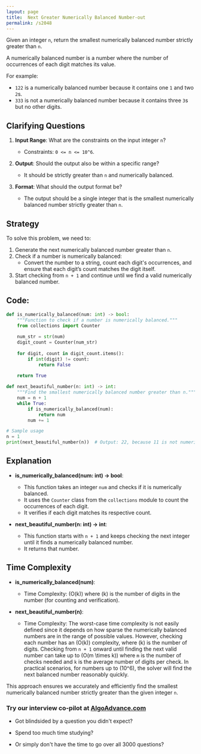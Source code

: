 ```yaml
---
layout: page
title:  Next Greater Numerically Balanced Number-out
permalink: /s2048
---
```

Given an integer `n`, return the smallest numerically balanced number strictly greater than `n`.

A numerically balanced number is a number where the number of occurrences of each digit matches its value.

For example:
- `122` is a numerically balanced number because it contains one `1` and two `2`s.
- `333` is not a numerically balanced number because it contains three `3`s but no other digits.

## Clarifying Questions
1. **Input Range**: What are the constraints on the input integer `n`?
   - Constraints: `0 <= n <= 10^6`.

2. **Output**: Should the output also be within a specific range?
   - It should be strictly greater than `n` and numerically balanced.

3. **Format**: What should the output format be?
   - The output should be a single integer that is the smallest numerically balanced number strictly greater than `n`.

## Strategy
To solve this problem, we need to:
1. Generate the next numerically balanced number greater than `n`.
2. Check if a number is numerically balanced:
   - Convert the number to a string, count each digit's occurrences, and ensure that each digit’s count matches the digit itself.
3. Start checking from `n + 1` and continue until we find a valid numerically balanced number.

## Code:
```python
def is_numerically_balanced(num: int) -> bool:
    """Function to check if a number is numerically balanced."""
    from collections import Counter
    
    num_str = str(num)
    digit_count = Counter(num_str)
    
    for digit, count in digit_count.items():
        if int(digit) != count:
            return False
            
    return True

def next_beautiful_number(n: int) -> int:
    """Find the smallest numerically balanced number greater than n."""
    num = n + 1
    while True:
        if is_numerically_balanced(num):
            return num
        num += 1

# Sample usage
n = 1
print(next_beautiful_number(n))  # Output: 22, because 11 is not numerically balanced
```

## Explanation
- **is_numerically_balanced(num: int) -> bool**:
  - This function takes an integer `num` and checks if it is numerically balanced.
  - It uses the `Counter` class from the `collections` module to count the occurrences of each digit.
  - It verifies if each digit matches its respective count.

- **next_beautiful_number(n: int) -> int**:
  - This function starts with `n + 1` and keeps checking the next integer until it finds a numerically balanced number.
  - It returns that number.

## Time Complexity
- **is_numerically_balanced(num)**:
  - Time Complexity: \(O(k)\) where \(k\) is the number of digits in the number (for counting and verification).
  
- **next_beautiful_number(n)**:
  - Time Complexity: The worst-case time complexity is not easily defined since it depends on how sparse the numerically balanced numbers are in the range of possible values. However, checking each number has an \(O(k)\) complexity, where \(k\) is the number of digits. Checking from `n + 1` onward until finding the next valid number can take up to \(O(m \times k)\) where `m` is the number of checks needed and `k` is the average number of digits per check. In practical scenarios, for numbers up to \(10^6\), the solver will find the next balanced number reasonably quickly.

This approach ensures we accurately and efficiently find the smallest numerically balanced number strictly greater than the given integer `n`.


### Try our interview co-pilot at [AlgoAdvance.com](https://algoAdvance.com)

- Got blindsided by a question you didn't expect?

- Spend too much time studying?

- Or simply don't have the time to go over all 3000 questions?

